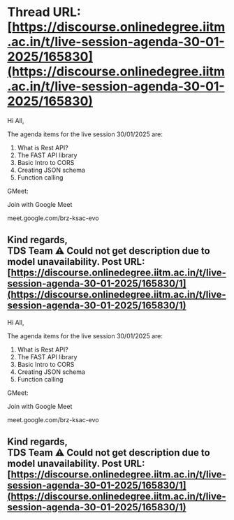 # Thread URL: [https://discourse.onlinedegree.iitm.ac.in/t/live-session-agenda-30-01-2025/165830](https://discourse.onlinedegree.iitm.ac.in/t/live-session-agenda-30-01-2025/165830)

Hi All,

The agenda items for the live session 30/01/2025 are:

1. What is Rest API?
2. The FAST API library
3. Basic Intro to CORS
4. Creating JSON schema
5. Function calling

GMeet:

Join with Google Meet

meet.google.com/brz-ksac-evo

Kind regards,  
TDS Team
⚠️ Could not get description due to model unavailability.
Post URL: [https://discourse.onlinedegree.iitm.ac.in/t/live-session-agenda-30-01-2025/165830/1](https://discourse.onlinedegree.iitm.ac.in/t/live-session-agenda-30-01-2025/165830/1)
---
Hi All,

The agenda items for the live session 30/01/2025 are:

1. What is Rest API?
2. The FAST API library
3. Basic Intro to CORS
4. Creating JSON schema
5. Function calling

GMeet:

Join with Google Meet

meet.google.com/brz-ksac-evo

Kind regards,  
TDS Team
⚠️ Could not get description due to model unavailability.
Post URL: [https://discourse.onlinedegree.iitm.ac.in/t/live-session-agenda-30-01-2025/165830/1](https://discourse.onlinedegree.iitm.ac.in/t/live-session-agenda-30-01-2025/165830/1)
---
